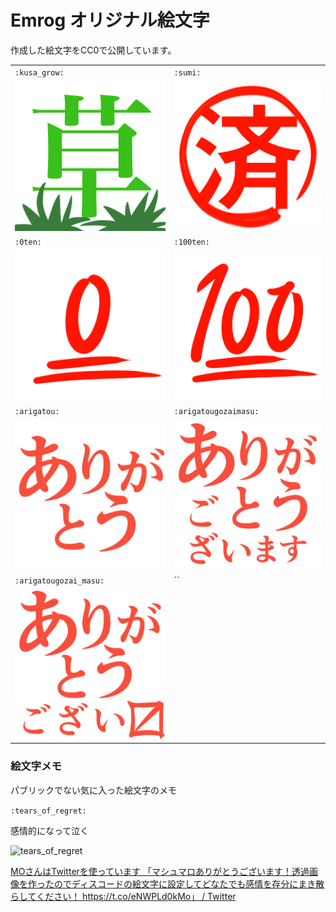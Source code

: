 # Emrog オリジナル絵文字

作成した絵文字をCC0で公開しています。

|    |    |
| ---- | ---- |
|  `:kusa_grow:`  |  `:sumi:`  |
|  ![](./kusa_grow.png)  |  ![](./sumi.png)  |
|  `:0ten:`  |  `:100ten:`  |
|  ![](./0ten.png)  |  ![](./100ten.png)  |
|  `:arigatou:`  |  `:arigatougozaimasu:`  |
|  ![](./arigatou.png)  |  ![](./arigatougozaimasu.png)  |
|  `:arigatougozai_masu:`  |  ``  |
|  ![](./arigatougozai_masu.png)  |    |


### 絵文字メモ

パブリックでない気に入った絵文字のメモ

`:tears_of_regret:`

感情的になって泣く

![tears_of_regret](https://pbs.twimg.com/media/DuTd2clUwAAD0ld?format=png)

[MOさんはTwitterを使っています 「マシュマロありがとうございます！透過画像を作ったのでディスコードの絵文字に設定してどなたでも感情を存分にまき散らしてください！ https://t.co/eNWPLd0kMo」 / Twitter](https://twitter.com/10moccc/status/1073226994668584960)

